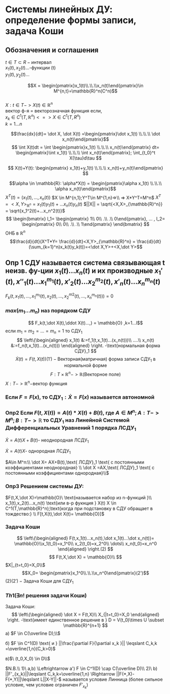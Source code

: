 # Системы линейных ДУ: определение формы записи, задача Коши

## Обозначения и соглашения

$t \in T \subset R - \text{интервал}$
\
$x_1(t),x_2(t)...$-функции (t)
\
$y_1(t),y_2(t)...$

$$X =
\begin{pmatrix}x_1(t)\\.\\.\\x_n(t)\end{pmatrix}\in M^{n,t}=\mathbb{R}^n(C^n)$$
\
$X: t\in T -> X(t)\in \mathbb{R}^n$
\
вектор ф-я = векторозначная функция если,
\
$x_k \in C^1(T,\mathbb{R}^n) <=>X\in C^1(T,R^n)$
\
$k =1...n$

$$\frac{dx}{dt}= \dot X, \dot X(t) =\begin{pmatrix}\dot x_1(t) \\.\\.\\ \dot x_n(t)\end{pmatrix}$$
$$
\int X(t)dt = \int \begin{pmatrix}x_1(t) \\.\\.\\  x_n(t)\end{pmatrix} dt= \begin{pmatrix}\int x_1(t) \\.\\.\\ \int x_n(t)\end{pmatrix}; \int_{t_0}^t X(\tau)d\tau
$$

$$
X(t)+Y(t): \begin{pmatrix} x_1(t)+y_1(t) \\.\\.\\  x_n(t)+y_n(t)\end{pmatrix}
$$

$$\alpha \in \mathbb{R}: \alpha*X(t) = \begin{pmatrix}\alpha x_1(t) \\.\\.\\ \alpha x_n(t)\end{pmatrix}$$
$X^T(t) = (x_1(t),...,x_n(t))$
$X \in M^{n,1};Y^T\in M^{1,n}=>\\ => X*Y^T=M^n$
$X^T =<X,Y>_{\mathbb{R}^n}=x_1(t)y_1(t)+...x_n(t)y_n(t)$
$||X|| = \sqrt{<X,X>_{\mathbb{R}^n}} = \sqrt{x_1^2(t)+...x_n^2(t)}$
$$
\begin{bmatrix}
l_1=
\begin{pmatrix}
1\\
0\\
.\\
.\\
0\end{pmatrix}, ... ,
l_2=
\begin{pmatrix}
0\\
0\\
.\\
.\\
1\end{pmatrix}
\end{bmatrix}
$$
ОНБ в $\mathbb{R}^n$\
$$\frac{d}{dt}(X^T*Y= \frac{d}{dt}<X,Y>_{\mathbb{R}^n} = \frac{d}{dt}(\sum_{k=1}^n)x_k(t)y_k(t))=<\dot X,Y>+<X,\dot Y>$$

## Опр 1 СДУ называется система связывающая t неизв. фу-ции $x_1(t)$...$x_n(t)$ и их производные $x_1'(t),x''_1(t)...x^{m_1}_1(t), x'_2(t)...x^{m_2}_2(t),x'_n(t)...x_n^{m_n}(t)$

$F_k(t,x_1(t),..., x_1^{m_1}(t),x_2(t),...,x_2^{m2}(t),...,x_n^{m_n}(t))) = 0$

### $max(m_1...m_n)$ наз порядком СДУ

$$ F_k(t,\dot X(t),\ddot X(t)...,) = \mathbb{O} ,k=1...l$$
если $m_1 =m_2=...=m_n =1$  то СДУ$_1$
$$
\left\{\begin{aligned} 
  x_1(t) &:=f_1(t,x_1(t)...(x_n(t)))\\
  ....\\
  x_n(t) &:=f_n(t,x_1(t)...(x_n(t)))
\end{aligned} \right.
-\text{нормальная форма СДУ}_1
$$
$$
\dot X(t)=F(t,X(t)) (1')- \text{Векторная(матричная) форма записи  СДУ$_1$ в  нормальной форме}
$$
$$
F:T\times \mathbb{R}^n -> \mathbb{R} \text{(Векторное поле)}
$$
$X:T->\mathbb{R}^n-$вектор функция

### Если $F=F(x)$, то СДУ$_1: \dot X=F(x)$ называется автономной

### Опр2 Если $F(t,X(t)) = A(t)*X(t)+B(t)$, где $A \in M^n; A:T->M^n; B:T-> \mathbb{R}$ то СДУ$_1$ наз Линейной Системой Дифференциальных Уравнений 1 порядка  ЛСДУ$_1$

$\dot X= A(t)X+B(t)$- неоднородная ЛСДУ$_1$

$\dot X= A(t)X$- однородная ЛСДУ$_1$

$A\in M^n:\\
 \dot X= AX+B(t),\text{ ЛСДУ}_1 \text{ с постоянными  коэффициентами  неоднородная}
 \\ \dot X =AX,\text{ ЛСДУ}_1 \text{ с постоянными  коэффициентами    однородная}\\$

### Опр3 Решением системы ДУ:
$F(t,X,\dot X)=\mathbb{O}\ \text{называется набор из n-функций }\\ x_1(t),x_2(t)...x_n(t) \text{или в-р фукнция } X(t)  X \in C^1(T,\mathbb{R}^n);\text{когда при подстановку в  СДУ обращает в  тождество:} \\ F[t,X(t),\dot X(t)=  \mathbb{O}]$

### Задача Коши

$$
\left\{\begin{aligned} 
F(t,x_1(t)...x_n(t),\dot x_1(t)...\dot x_n(t))=  \mathbb{O}\\x_1(t_0)=x_1^0\\
x_2(t_0)=x_2^0\\
\dots\\
x_n(t_0)=x_n^0
\end{aligned} \right.(2)
$$
$$
F(t,X,\dot X) = \mathbb{O}\\
$$
$X|_{t=t_0}=X_0\\$
$$X_0= \begin{pmatrix}x_1^0\\.\\.\\x_n^0\end{pmatrix}(2')$$
$(2)(2') - \text{Задача Коши для СДУ}_1$

### $Th1 (\exists n!$ решения задачи Коши)

Задача Коши:
$$
\left\{\begin{aligned}
 \dot X = F(t,X)\\
 X_{|t=t_0}=X_0
\end{aligned} \right.
-\text{имеет единственное решение в } D = V(t_0)\times U \subset \mathbb{R}^{n+1}
$$
a) $F \in C(\overline D);\\$

б) $F \in C^1(D) \text{ и } ||\frac{\partial F}{\partial x_k }|| \leqslant C_k,k
=\overline{1,n}(C_k>0)$

в)$\ (t_0,X_0) \in D\\$

$N.B.\\
 1)\ a,b) \Leftrightarrow a') F \in C^1(D) \cap C(\overline D)\\
 2)\ b) ||F'_{x_k}||\leqslant C_k,k=\overline{1,n} \Rightarrow ||F(*,X)-F(*,Y)||\leqslant L||X-Y||-$
называется условие Линница (более сильное условие, чем условие ограничен $F'_{x_k}$)
